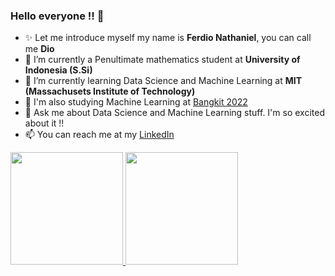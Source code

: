### Hello everyone !! 👋

- ✨ Let me introduce myself my name is **Ferdio Nathaniel**, you can call me **Dio**
- 🔭 I’m currently a Penultimate mathematics student at **University of Indonesia (S.Si)**
- 🌱 I’m currently learning Data Science and Machine Learning at **MIT (Massachusets Institute of Technology)** 
- 🌱 I'm also studying Machine Learning at [Bangkit 2022](https://grow.google/intl/id_id/bangkit/)
- 💬 Ask me about Data Science and Machine Learning stuff. I'm so excited about it !!
- 📫 You can reach me at my [LinkedIn](https://www.linkedin.com/in/ferdio-nathaniel/)


<p align="left">
<a href="https://github.com/ferdionathaniel14">
  <img height="180em" src="https://github-readme-stats-eight-theta.vercel.app/api?username=ferdionathaniel14&show_icons=true&theme=algolia&include_all_commits=true&count_private=true"/>
  <img height="180em" src="https://github-readme-stats-eight-theta.vercel.app/api/top-langs/?username=ferdionathaniel14&layout=compact&langs_count=8&theme=algolia"/>
</a>
</p>
